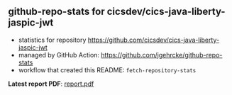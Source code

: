 ## github-repo-stats for cicsdev/cics-java-liberty-jaspic-jwt

- statistics for repository https://github.com/cicsdev/cics-java-liberty-jaspic-jwt
- managed by GitHub Action: https://github.com/jgehrcke/github-repo-stats
- workflow that created this README: `fetch-repository-stats`

**Latest report PDF**: [report.pdf](https://github.com/cicsdev/repo-stats/raw/github-repo-stats/cicsdev/cics-java-liberty-jaspic-jwt/latest-report/report.pdf)

